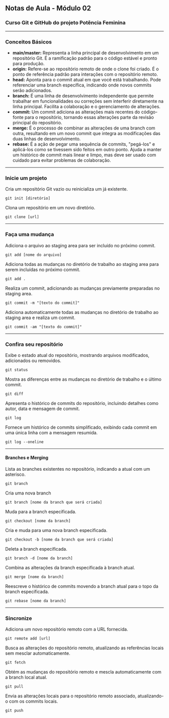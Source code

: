 ## Notas de Aula - Módulo 02

### Curso Git e GitHub do projeto Potência Feminina

---
### Conceitos Básicos

- **main/master:** Representa a linha principal de desenvolvimento em um repositório Git. É a ramificação padrão para o código estável e pronto para produção.
- **origin:** Refere-se ao repositório remoto de onde o clone foi criado. É o ponto de referência padrão para interações com o repositório remoto.
- **head:** Aponta para o commit atual em que você está trabalhando. Pode referenciar uma branch específica, indicando onde novos commits serão adicionados.
- **branch:** É uma linha de desenvolvimento independente que permite trabalhar em funcionalidades ou correções sem interferir diretamente na linha principal. Facilita a colaboração e o gerenciamento de alterações.
- **commit:** Um commit adiciona as alterações mais recentes do código-fonte para o repositório, tornando essas alterações parte da revisão principal do repositório.
- **merge:** É o processo de combinar as alterações de uma branch com outra, resultando em um novo commit que integra as modificações das duas linhas de desenvolvimento.
- **rebase:** É a ação de pegar uma sequência de commits, "pegá-los" e aplicá-los como se tivessem sido feitos em outro ponto. Ajuda a manter um histórico de commit mais linear e limpo, mas deve ser usado com cuidado para evitar problemas de colaboração.

---
### Inicie um projeto
Cria um repositório Git vazio ou reinicializa um já existente.

```git init [diretório]```

Clona um repositório em um novo diretório.

```git clone [url]```

---
### Faça uma mudança
Adiciona o arquivo ao staging area para ser incluído no próximo commit.

```git add [nome do arquivo]```

Adiciona todas as mudanças no diretório de trabalho ao staging area para serem incluídas no próximo commit.

```git add .```

Realiza um commit, adicionando as mudanças previamente preparadas no staging area.

```git commit -m "[texto do commit]"```

Adiciona automaticamente todas as mudanças no diretório de trabalho ao staging area e realiza um commit.

```git commit -am "[texto do commit]"```

---
### Confira seu repositório
Exibe o estado atual do repositório, mostrando arquivos modificados, adicionados ou removidos.

```git status```


Mostra as diferenças entre as mudanças no diretório de trabalho e o último commit.

```git diff```


Apresenta o histórico de commits do repositório, incluindo detalhes como autor, data e mensagem de commit.

```git log```


Fornece um histórico de commits simplificado, exibindo cada commit em uma única linha com a mensagem resumida.

```git log --oneline```

---
#### Branches e Merging

Lista as branches existentes no repositório, indicando a atual com um asterisco.

```git branch```

Cria uma nova branch

```git branch [nome da branch que será criada]```

Muda para a branch especificada.

```git checkout [nome da branch]```

Cria e muda para uma nova branch especificada.

```git checkout -b [nome da branch que será criada]```

Deleta a branch especificada.

```git branch -d [nome da branch]```

Combina as alterações da branch especificada à branch atual.

```git merge [nome da branch]```

Reescreve o histórico de commits movendo a branch atual para o topo da branch especificada.

```git rebase [nome da branch]```

---
### Sincronize

Adiciona um novo repositório remoto com a URL fornecida.

```git remote add [url]```

Busca as alterações do repositório remoto, atualizando as referências locais sem mesclar automaticamente.

```git fetch``` 

Obtém as mudanças do repositório remoto e mescla automaticamente com a branch local atual.

```git pull``` 

Envia as alterações locais para o repositório remoto associado, atualizando-o com os commits locais.

```git push``` 